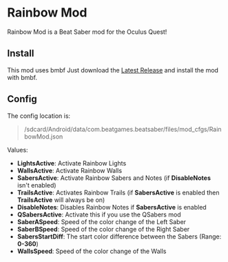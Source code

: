 # Rainbow Mod

Rainbow Mod is a Beat Saber mod for the Oculus Quest!

## Install

This mod uses bmbf
Just download the [Latest Release](https://github.com/darknight1050/QuestMods/releases) and install the mod with bmbf.

## Config

The config location is: 
>/sdcard/Android/data/com.beatgames.beatsaber/files/mod_cfgs/RainbowMod.json

Values:
- **LightsActive**:  Activate Rainbow Lights
- **WallsActive**:  Activate Rainbow Walls
- **SabersActive**:  Activate Rainbow Sabers and Notes (if **DisableNotes** isn't enabled)
- **TrailsActive**:  Activates Rainbow Trails (if **SabersActive** is enabled then **TrailsActive** will always be on)
- **DisableNotes**: Disables Rainbow Notes if **SabersActive** is enabled
- **QSabersActive**: Activate this if you use the QSabers mod
- **SaberASpeed**: Speed of the color change of the Left Saber
- **SaberBSpeed**: Speed of the color change of the Right Saber
- **SabersStartDiff**: The start color difference between the Sabers (Range: **0-360**)
- **WallsSpeed**: Speed of the color change of the Walls
